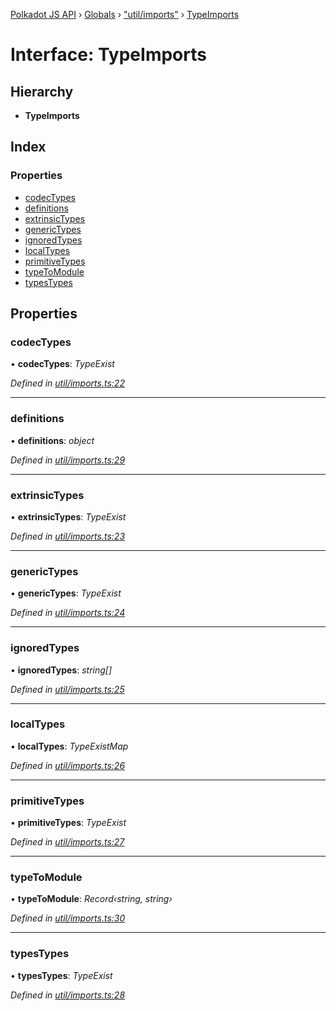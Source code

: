 [Polkadot JS API](../README.md) › [Globals](../globals.md) › ["util/imports"](../modules/_util_imports_.md) › [TypeImports](_util_imports_.typeimports.md)

# Interface: TypeImports

## Hierarchy

* **TypeImports**

## Index

### Properties

* [codecTypes](_util_imports_.typeimports.md#codectypes)
* [definitions](_util_imports_.typeimports.md#definitions)
* [extrinsicTypes](_util_imports_.typeimports.md#extrinsictypes)
* [genericTypes](_util_imports_.typeimports.md#generictypes)
* [ignoredTypes](_util_imports_.typeimports.md#ignoredtypes)
* [localTypes](_util_imports_.typeimports.md#localtypes)
* [primitiveTypes](_util_imports_.typeimports.md#primitivetypes)
* [typeToModule](_util_imports_.typeimports.md#typetomodule)
* [typesTypes](_util_imports_.typeimports.md#typestypes)

## Properties

###  codecTypes

• **codecTypes**: *TypeExist*

*Defined in [util/imports.ts:22](https://github.com/polkadot-js/api/blob/3a1634d67f/packages/typegen/src/util/imports.ts#L22)*

___

###  definitions

• **definitions**: *object*

*Defined in [util/imports.ts:29](https://github.com/polkadot-js/api/blob/3a1634d67f/packages/typegen/src/util/imports.ts#L29)*

___

###  extrinsicTypes

• **extrinsicTypes**: *TypeExist*

*Defined in [util/imports.ts:23](https://github.com/polkadot-js/api/blob/3a1634d67f/packages/typegen/src/util/imports.ts#L23)*

___

###  genericTypes

• **genericTypes**: *TypeExist*

*Defined in [util/imports.ts:24](https://github.com/polkadot-js/api/blob/3a1634d67f/packages/typegen/src/util/imports.ts#L24)*

___

###  ignoredTypes

• **ignoredTypes**: *string[]*

*Defined in [util/imports.ts:25](https://github.com/polkadot-js/api/blob/3a1634d67f/packages/typegen/src/util/imports.ts#L25)*

___

###  localTypes

• **localTypes**: *TypeExistMap*

*Defined in [util/imports.ts:26](https://github.com/polkadot-js/api/blob/3a1634d67f/packages/typegen/src/util/imports.ts#L26)*

___

###  primitiveTypes

• **primitiveTypes**: *TypeExist*

*Defined in [util/imports.ts:27](https://github.com/polkadot-js/api/blob/3a1634d67f/packages/typegen/src/util/imports.ts#L27)*

___

###  typeToModule

• **typeToModule**: *Record‹string, string›*

*Defined in [util/imports.ts:30](https://github.com/polkadot-js/api/blob/3a1634d67f/packages/typegen/src/util/imports.ts#L30)*

___

###  typesTypes

• **typesTypes**: *TypeExist*

*Defined in [util/imports.ts:28](https://github.com/polkadot-js/api/blob/3a1634d67f/packages/typegen/src/util/imports.ts#L28)*
